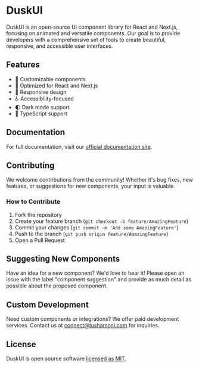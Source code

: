 # DuskUI

DuskUI is an open-source UI component library for React and Next.js, focusing on animated and versatile components. Our goal is to provide developers with a comprehensive set of tools to create beautiful, responsive, and accessible user interfaces.

## Features

- 🎨 Customizable components
- 🚀 Optimized for React and Next.js
- 📱 Responsive design
- ♿ Accessibility-focused
- 🌓 Dark mode support
- 🔧 TypeScript support

## Documentation

For full documentation, visit our [official documentation site](https://duskui.com/docs).

## Contributing

We welcome contributions from the community! Whether it's bug fixes, new features, or suggestions for new components, your input is valuable.

### How to Contribute

1. Fork the repository
2. Create your feature branch (`git checkout -b feature/AmazingFeature`)
3. Commit your changes (`git commit -m 'Add some AmazingFeature'`)
4. Push to the branch (`git push origin feature/AmazingFeature`)
5. Open a Pull Request

## Suggesting New Components

Have an idea for a new component? We'd love to hear it! Please open an issue with the label "component suggestion" and provide as much detail as possible about the proposed component.

## Custom Development

Need custom components or integrations? We offer paid development services. Contact us at [connect@tusharsoni.com](mailto:connect@tusharsoni.com) for inquiries.

## License

DuskUI is open source software [licensed as MIT](LICENSE).